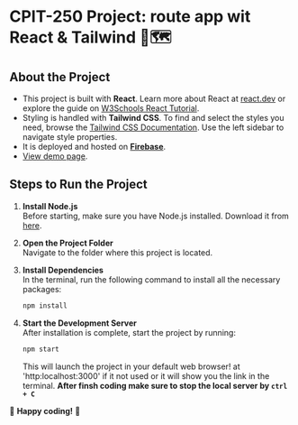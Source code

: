 # CPIT-250 Project: route app wit React & Tailwind 🚗🗺️

## About the Project

- This project is built with **React**. Learn more about React at [react.dev](https://react.dev) or explore the guide on [W3Schools React Tutorial](https://www.w3schools.com/REACT/DEFAULT.ASP).
- Styling is handled with **Tailwind CSS**. To find and select the styles you need, browse the [Tailwind CSS Documentation](https://tailwindcss.com/). Use the left sidebar to navigate style properties.
- It is deployed and hosted on [**Firebase**](https://firebase.google.com/).
- [View demo page](https://cpit250-project.web.app/).

## Steps to Run the Project

1. **Install Node.js**  
   Before starting, make sure you have Node.js installed. Download it from [here](https://nodejs.org/en).

2. **Open the Project Folder**  
   Navigate to the folder where this project is located.

3. **Install Dependencies**  
   In the terminal, run the following command to install all the necessary packages:

   ```bash
   npm install
   ```

4. **Start the Development Server**  
   After installation is complete, start the project by running:

   ```bash
   npm start
   ```

   This will launch the project in your default web browser! at 'http:localhost:3000' if it not used or it will show you the link in the terminal. **After finsh coding make sure to stop the local server by `ctrl + C `**

🎉 **Happy coding!** 🚀
